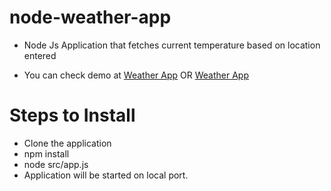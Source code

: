 # node-weather-app

- Node Js Application that fetches current temperature based on location entered

- You can check demo at [Weather App](https://node-weather-app-ksmc.onrender.com/) OR [Weather App](https://node-weather-app-ksmc.onrender.com/)

# Steps to Install

- Clone the application
- npm install
- node src/app.js
- Application will be started on local port.
